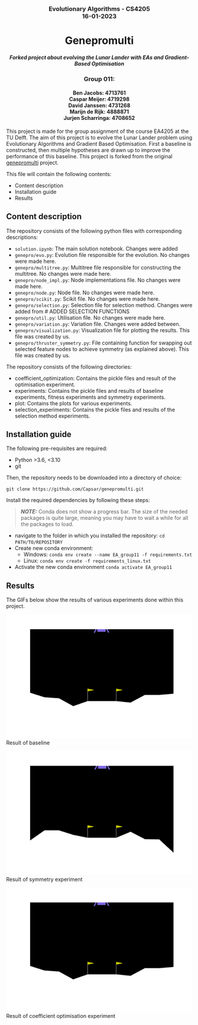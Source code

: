 ### <div align='center'> Evolutionary Algorithms - CS4205 <br/> 16-01-2023 </div>

# <div align='center'> Genepromulti </div>
#### <div align='center'><i>Forked project about evolving the Lunar Lander with EAs and Gradient-Based Optimisation </i></div>



### <div align ='center'> Group 011:</div>
#### <div align='center'>Ben Jacobs: 4713761 </br> Caspar Meijer: 4719298 </br> David Janssen: 4731268 </br> Marijn de Rijk: 4888871 </br> Jurjen Scharringa: 4708652  </div>
This project is made for the group assignment of the course EA4205 at the TU Delft. 
The aim of this project is to evolve the Lunar Lander problem using Evolutionary Algorithms and Gradient Based Optimisation. First a baseline is constructed, then multiple hypotheses are drawn up to improve the performance of this baseline. This project is forked from the original [genepromulti](https://github.com/matigekunstintelligentie/genepromulti) project. 

This file will contain the following contents:
- Content description
- Installation guide
- Results

## Content description
The repository consists of the following python files with corresponding descriptions:
- ```solution.ipynb```: The main solution notebook. Changes were added
- ```genepro/evo.py```: Evolution file responsible for the evolution. No changes were made here.
- ```genepro/multitree.py```: Multitree file responsible for constructing the multitree. No changes were made here.
- ```genepro/node_impl.py```: Node implementations file. No changes were made here.
- ```genepro/node.py```: Node file. No changes were made here. 
- ```genepro/scikit.py```: Scikit file. No changes were made here.
- ```genepro/selection.py```: Selection file for selection method. Changes were added from # ADDED SELECTION FUNCTIONS
- ```genepro/util.py```: Utilisation file. No changes were made here.
- ```genepro/variation.py```: Variation file. Changes were added between. 
- ```genepro/visualization.py```: Visualization file for plotting the results. This file was created by us.
- ```genepro/thruster_symmetry.py```: File containing function for swapping out selected feature nodes to achieve symmetry (as explained above). This file was created by us.

The repository consists of the following directories:
- coefficient_optimization: Contains the pickle files and result of the optimisation experiment.
- experiments: Contains the pickle files and results of baseline experiments, fitness experiments and symmetry experiments.
- plot: Contains the plots for various experiments.
- selection_experiments: Contains the pickle files and results of the selection method experiments.

 
## Installation guide
The following pre-requisites are required:
- Python >3.6, <3.10
- git

Then, the repository needs to be downloaded into a directory of choice:
```
git clone https://github.com/Capsar/genepromulti.git
```
Install the required dependencies by following these steps:

> **_NOTE:_**  Conda does not show a progress bar.  The size of the needed packages is quite large, meaning you may have to wait a while for all the packages to load.


- navigate to the folder in which you installed the repository: ``cd PATH/TO/REPOSITORY``
- Create new conda environment: 
     - Windows: ```conda env create --name EA_group11 -f requirements.txt```
     - Linux: `conda env create -f requirements_linux.txt`
- Activate the new conda environment ```conda activate EA_group11```

## Results
The GIFs below show the results of various experiments done within this project. 

![](baseline_lander.gif)
Result of baseline

![](symmetry_lander.gif)
Result of symmetry experiment

![](coef_opt_lander.gif)
Result of coefficient optimisation experiment

